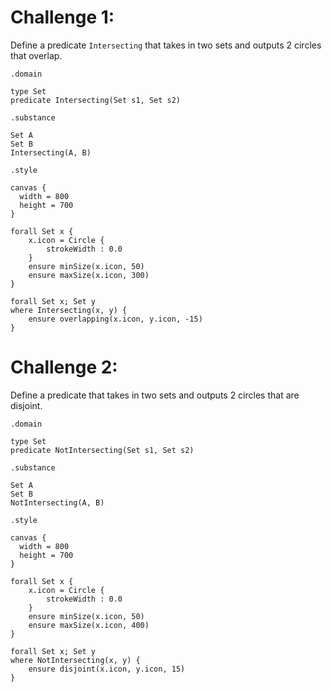# Challenge 1:

Define a predicate `Intersecting` that takes in two sets and outputs 2 circles that overlap.

`.domain`

```
type Set
predicate Intersecting(Set s1, Set s2)
```

`.substance`

```
Set A
Set B
Intersecting(A, B)
```

`.style`

```
canvas {
  width = 800
  height = 700
}

forall Set x {
    x.icon = Circle {
        strokeWidth : 0.0
    }
    ensure minSize(x.icon, 50)
    ensure maxSize(x.icon, 300)
}

forall Set x; Set y
where Intersecting(x, y) {
    ensure overlapping(x.icon, y.icon, -15)
}
```

# Challenge 2:

Define a predicate that takes in two sets and outputs 2 circles that are disjoint.

`.domain`

```
type Set
predicate NotIntersecting(Set s1, Set s2)
```

`.substance`

```
Set A
Set B
NotIntersecting(A, B)
```

`.style`

```
canvas {
  width = 800
  height = 700
}

forall Set x {
    x.icon = Circle {
        strokeWidth : 0.0
    }
    ensure minSize(x.icon, 50)
    ensure maxSize(x.icon, 400)
}

forall Set x; Set y
where NotIntersecting(x, y) {
    ensure disjoint(x.icon, y.icon, 15)
}
```
